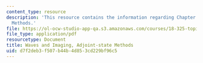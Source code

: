 ```yaml
---
content_type: resource
description: 'This resource contains the information regarding Chapter 4: Adjoint-state
  Methods.'
file: https://ol-ocw-studio-app-qa.s3.amazonaws.com/courses/18-325-topics-in-applied-mathematics-waves-and-imaging-fall-2015/d7f2deb3f507b44b4d853cd229bf96c5_MIT18_325F15_Chapter4.pdf
file_type: application/pdf
resourcetype: Document
title: Waves and Imaging, Adjoint-state Methods
uid: d7f2deb3-f507-b44b-4d85-3cd229bf96c5
---
```

